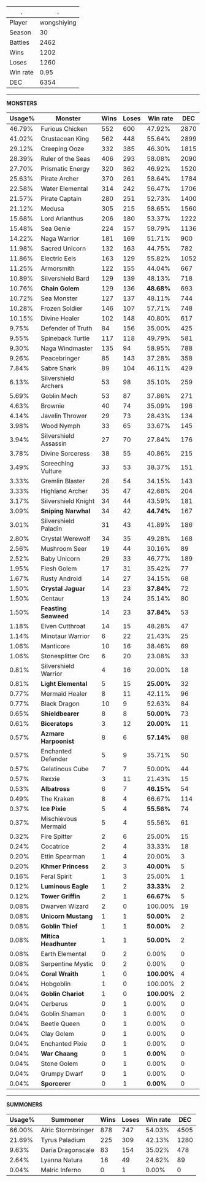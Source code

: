 .|.
|-|-
Player|wongshiying
Season|30
Battles|2462
Wins|1202
Loses|1260
Win rate|0.95
DEC|6354

---
**MONSTERS**

Usage%|Monster|Wins|Loses|Win rate|DEC|
-|-|-|-|-|-|
46.79%|Furious Chicken|552|600|47.92%|2870|
41.02%|Crustacean King|562|448|55.64%|2899|
29.12%|Creeping Ooze|332|385|46.30%|1815|
28.39%|Ruler of the Seas|406|293|58.08%|2090|
27.70%|Prismatic Energy|320|362|46.92%|1520|
25.63%|Pirate Archer|370|261|58.64%|1784|
22.58%|Water Elemental|314|242|56.47%|1706|
21.57%|Pirate Captain|280|251|52.73%|1400|
21.12%|Medusa|305|215|58.65%|1560|
15.68%|Lord Arianthus|206|180|53.37%|1222|
15.48%|Sea Genie|224|157|58.79%|1136|
14.22%|Naga Warrior|181|169|51.71%|900|
11.98%|Sacred Unicorn|132|163|44.75%|782|
11.86%|Electric Eels|163|129|55.82%|1052|
11.25%|Armorsmith|122|155|44.04%|667|
10.89%|Silvershield Bard|129|139|48.13%|718|
10.76%|**Chain Golem**|129|136|**48.68%**|693|
10.72%|Sea Monster|127|137|48.11%|744|
10.28%|Frozen Soldier|146|107|57.71%|748|
10.15%|Divine Healer|102|148|40.80%|617|
9.75%|Defender of Truth|84|156|35.00%|425|
9.55%|Spineback Turtle|117|118|49.79%|581|
9.30%|Naga Windmaster|135|94|58.95%|788|
9.26%|Peacebringer|85|143|37.28%|358|
7.84%|Sabre Shark|89|104|46.11%|429|
6.13%|Silvershield Archers|53|98|35.10%|259|
5.69%|Goblin Mech|53|87|37.86%|271|
4.63%|Brownie|40|74|35.09%|196|
4.14%|Javelin Thrower|29|73|28.43%|134|
3.98%|Wood Nymph|33|65|33.67%|145|
3.94%|Silvershield Assassin|27|70|27.84%|176|
3.78%|Divine Sorceress|38|55|40.86%|215|
3.49%|Screeching Vulture|33|53|38.37%|151|
3.33%|Gremlin Blaster|28|54|34.15%|143|
3.33%|Highland Archer|35|47|42.68%|204|
3.17%|Silvershield Knight|34|44|43.59%|181|
3.09%|**Sniping Narwhal**|34|42|**44.74%**|167|
3.01%|Silvershield Paladin|31|43|41.89%|186|
2.80%|Crystal Werewolf|34|35|49.28%|168|
2.56%|Mushroom Seer|19|44|30.16%|89|
2.52%|Baby Unicorn|29|33|46.77%|189|
1.95%|Flesh Golem|17|31|35.42%|77|
1.67%|Rusty Android|14|27|34.15%|68|
1.50%|**Crystal Jaguar**|14|23|**37.84%**|72|
1.50%|Centaur|13|24|35.14%|80|
1.50%|**Feasting Seaweed**|14|23|**37.84%**|53|
1.18%|Elven Cutthroat|14|15|48.28%|47|
1.14%|Minotaur Warrior|6|22|21.43%|25|
1.06%|Manticore|10|16|38.46%|69|
1.06%|Stonesplitter Orc|6|20|23.08%|33|
0.81%|Silvershield Warrior|4|16|20.00%|18|
0.81%|**Light Elemental**|5|15|**25.00%**|32|
0.77%|Mermaid Healer|8|11|42.11%|96|
0.77%|Black Dragon|10|9|52.63%|84|
0.65%|**Shieldbearer**|8|8|**50.00%**|73|
0.61%|**Biceratops**|3|12|**20.00%**|11|
0.57%|**Azmare Harpoonist**|8|6|**57.14%**|88|
0.57%|Enchanted Defender|5|9|35.71%|50|
0.57%|Gelatinous Cube|7|7|50.00%|44|
0.57%|Rexxie|3|11|21.43%|15|
0.53%|**Albatross**|6|7|**46.15%**|54|
0.49%|The Kraken|8|4|66.67%|114|
0.37%|**Ice Pixie**|5|4|**55.56%**|74|
0.37%|Mischievous Mermaid|5|4|55.56%|61|
0.32%|Fire Spitter|2|6|25.00%|15|
0.24%|Cocatrice|2|4|33.33%|18|
0.20%|Ettin Spearman|1|4|20.00%|3|
0.20%|**Khmer Princess**|2|3|**40.00%**|5|
0.16%|Feral Spirit|1|3|25.00%|1|
0.12%|**Luminous Eagle**|1|2|**33.33%**|2|
0.12%|**Tower Griffin**|2|1|**66.67%**|5|
0.08%|Dwarven Wizard|2|0|100.00%|19|
0.08%|**Unicorn Mustang**|1|1|**50.00%**|2|
0.08%|**Goblin Thief**|1|1|**50.00%**|2|
0.08%|**Mitica Headhunter**|1|1|**50.00%**|2|
0.08%|Earth Elemental|0|2|0.00%|0|
0.08%|Serpentine Mystic|0|2|0.00%|0|
0.04%|**Coral Wraith**|1|0|**100.00%**|4|
0.04%|Hobgoblin|1|0|100.00%|2|
0.04%|**Goblin Chariot**|1|0|**100.00%**|2|
0.04%|Cerberus|0|1|0.00%|0|
0.04%|Goblin Shaman|0|1|0.00%|0|
0.04%|Beetle Queen|0|1|0.00%|0|
0.04%|Clay Golem|0|1|0.00%|0|
0.04%|Enchanted Pixie|0|1|0.00%|0|
0.04%|**War Chaang**|0|1|**0.00%**|0|
0.04%|Stone Golem|0|1|0.00%|0|
0.04%|Grumpy Dwarf|0|1|0.00%|0|
0.04%|**Sporcerer**|0|1|**0.00%**|0|

---
**SUMMONERS**

Usage%|Summoner|Wins|Loses|Win rate|DEC|
-|-|-|-|-|-|
66.00%|Alric Stormbringer|878|747|54.03%|4505|
21.69%|Tyrus Paladium|225|309|42.13%|1280|
9.63%|Daria Dragonscale|83|154|35.02%|478|
2.64%|Lyanna Natura|16|49|24.62%|89|
0.04%|Malric Inferno|0|1|0.00%|0|
